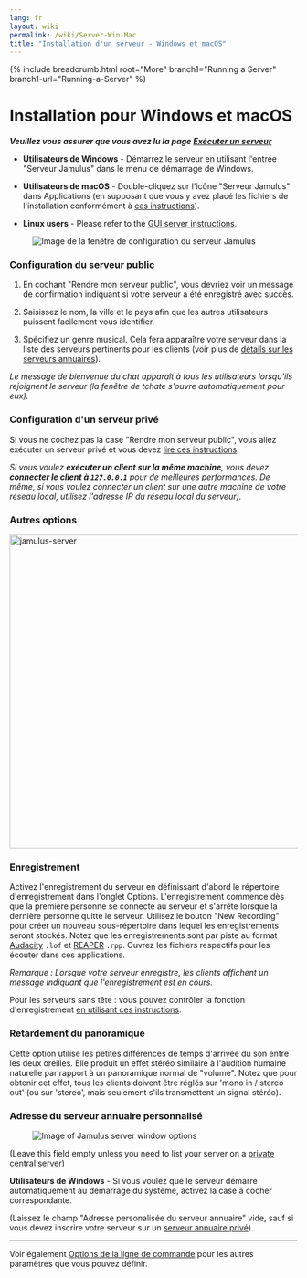 ```yaml
---
lang: fr
layout: wiki
permalink: /wiki/Server-Win-Mac
title: "Installation d'un serveur - Windows et macOS"
---
```


{% include breadcrumb.html root="More" branch1="Running a Server" branch1-url="Running-a-Server" %}

# Installation pour Windows et macOS


**_Veuillez vous assurer que vous avez lu la page [Exécuter un serveur](Running-a-Server)_**

* **Utilisateurs de Windows** - Démarrez le serveur en utilisant l'entrée "Serveur Jamulus" dans le menu de démarrage de Windows.

* **Utilisateurs de macOS** - Double-cliquez sur l'icône "Serveur Jamulus" dans Applications (en supposant que vous y avez placé les fichiers de l'installation conformément à [ces instructions](Installation-for-Macintosh)).

* **Linux users** - Please refer to the [GUI server instructions](Server-Linux#running-a-server-with-the-gui).

<figure><img src="{{site.url}}/assets/img/fr-screenshots/server-window-setup.png" loading="lazy" alt="Image de la fenêtre de configuration du serveur Jamulus"></figure>

### Configuration du serveur public

1. En cochant "Rendre mon serveur public", vous devriez voir un message de confirmation indiquant si votre serveur a été enregistré avec succès.

1. Saisissez le nom, la ville et le pays afin que les autres utilisateurs puissent facilement vous identifier.

1. Spécifiez un genre musical. Cela fera apparaître votre serveur dans la liste des serveurs pertinents pour les clients (voir plus de [détails sur les serveurs annuaires](Directory-Servers)).

_Le message de bienvenue du chat apparaît à tous les utilisateurs lorsqu'ils rejoignent le serveur (la fenêtre de tchate s'ouvre automatiquement pour eux)._

### Configuration d'un serveur privé

Si vous ne cochez pas la case "Rendre mon serveur public", vous allez exécuter un serveur privé et vous devez [lire ces instructions](Running-a-Private-Server).

_Si vous voulez **exécuter un client sur la même machine**, vous devez **connecter le client à `127.0.0.1`** pour de meilleures performances. De même, si vous voulez connecter un client sur une autre machine de votre réseau local, utilisez l'adresse IP du réseau local du serveur)._


### Autres options

<img width="549" alt="jamulus-server" src="https://user-images.githubusercontent.com/4561747/114275476-79e7e580-9a1a-11eb-8e6b-09d9f956c689.png">

### Enregistrement

Activez l'enregistrement du serveur en définissant d'abord le répertoire d'enregistrement dans l'onglet Options. L'enregistrement commence dès que la première personne se connecte au serveur et s'arrête lorsque la dernière personne quitte le serveur. Utilisez le bouton "New Recording" pour créer un nouveau sous-répertoire dans lequel les enregistrements seront stockés. Notez que les enregistrements sont par piste au format [Audacity](https://www.audacityteam.org/) `.lof` et [REAPER](https://en.wikipedia.org/wiki/REAPER) `.rpp`. Ouvrez les fichiers respectifs pour les écouter dans ces applications.

_Remarque : Lorsque votre serveur enregistre, les clients affichent un message indiquant que l'enregistrement est en cours._

Pour les serveurs sans tête : vous pouvez contrôler la fonction d'enregistrement [en utilisant ces instructions](Server-Linux#enregistrement).

### Retardement du panoramique

Cette option utilise les petites différences de temps d'arrivée du son entre les deux oreilles. Elle produit un effet stéréo similaire à l'audition humaine naturelle par rapport à un panoramique normal de "volume". Notez que pour obtenir cet effet, tous les clients doivent être réglés sur 'mono in / stereo out' (ou sur 'stereo', mais seulement s'ils transmettent un signal stéréo).

### Adresse du serveur annuaire personnalisé


<figure><img src="{{site.url}}/assets/img/fr-screenshots/server-window-options.png" loading="lazy" alt="Image of Jamulus server window options"></figure>

(Leave this field empty unless you need to list your server on a [private central server](Choosing-a-Server-Type#3-directory))


**Utilisateurs de Windows** - Si vous voulez que le serveur démarre automatiquement au démarrage du système, activez la case à cocher correspondante.

(Laissez le champ "Adresse personalisée du serveur annuaire" vide, sauf si vous devez inscrire votre serveur sur un [serveur annuaire privé](Choosing-a-Server-Type#3-serveur-annuaire)).


***

Voir également [Options de la ligne de commande](Command-Line-Options) pour les autres paramètres que vous pouvez définir.
